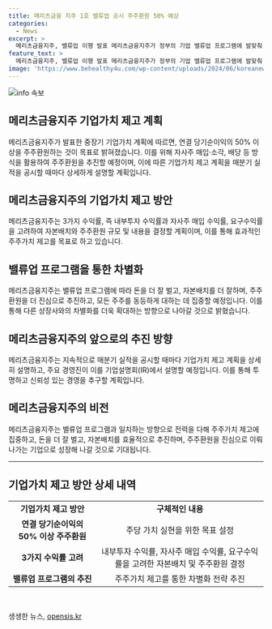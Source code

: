 ```yaml
---
title: 메리츠금융 지주 1호 밸류업 공시 주주환원 50% 예상
categories:
  - News
excerpt: >
  메리츠금융지주, 밸류업 이행 발표 메리츠금융지주가 정부의 기업 밸류업 프로그램에 발맞춰 중장기 기업가치 계획을 공시했다. 연결 당기순이익의 50% 이상 주주환원을 골자로 한 이번 계획은 주주 가치 제고를 향한 구체적인 방안을 제시했다. 또한, 매분기 실적을 공시할 때마다 기업가치 제고 계획을 상세히 공개하고 이행 현황을 설명할 계획이다. 김용범 메리츠금융 부회장은 밸류업 프로그램을 통해 주주 환원 등을 진심으로 추구할 것이라 밝혔다. 
feature_text: >
  메리츠금융지주, 밸류업 이행 발표 메리츠금융지주가 정부의 기업 밸류업 프로그램에 발맞춰 중장기 기업가치 계획을 공시했다. 연결 당기순이익의 50% 이상 주주환원을 골자로 한 이번 계획은 주주 가치 제고를 향한 구체적인 방안을 제시했다. 또한, 매분기 실적을 공시할 때마다 기업가치 제고 계획을 상세히 공개하고 이행 현황을 설명할 계획이다. 김용범 메리츠금융 부회장은 밸류업 프로그램을 통해 주주 환원 등을 진심으로 추구할 것이라 밝혔다. 
image: 'https://www.behealthy4u.com/wp-content/uploads/2024/06/koreanews.jpg'
---
```


<p><img src="https://www.behealthy4u.com/wp-content/uploads/2024/06/koreanews.jpg" alt="info 속보" /></p>

<h2 data-ke-size="size26">메리츠금융지주 기업가치 제고 계획</h2>

<p data-ke-size="size16">메리츠금융지주가 발표한 중장기 기업가치 계획에 따르면, 연결 당기순이익의 50% 이상을 주주환원하는 것이 목표로 밝혀졌습니다. 이를 위해 자사주 매입·소각, 배당 등 방식을 활용하여 주주환원을 추진할 예정이며, 이에 따른 기업가치 제고 계획을 매분기 실적을 공시할 때마다 상세하게 설명할 계획입니다.</p>

<h2 data-ke-size="size24">메리츠금융지주의 기업가치 제고 방안</h2>

<p data-ke-size="size16">메리츠금융지주는 3가지 수익률, 즉 내부투자 수익률과 자사주 매입 수익률, 요구수익률을 고려하여 자본배치와 주주환원 규모 및 내용을 결정할 계획이며, 이를 통해 효과적인 주주가치 제고를 목표로 하고 있습니다.</p>

<h2 data-ke-size="size24">밸류업 프로그램을 통한 차별화</h2>

<p data-ke-size="size16">메리츠금융지주는 밸류업 프로그램에 따라 돈을 더 잘 벌고, 자본배치를 더 잘하며, 주주환원을 더 진심으로 추진하고, 모든 주주를 동등하게 대하는 데 집중할 예정입니다. 이를 통해 다른 상장사와의 차별화를 더욱 확대하는 방향으로 나아갈 것으로 밝혔습니다.</p>

<h2 data-ke-size="size24">메리츠금융지주의 앞으로의 추진 방향</h2>

<p data-ke-size="size16">메리츠금융지주는 지속적으로 매분기 실적을 공시할 때마다 기업가치 제고 계획을 상세히 설명하고, 주요 경영진이 이를 기업설명회(IR)에서 설명할 예정입니다. 이를 통해 투명하고 신뢰성 있는 경영을 추구할 계획입니다.</p>

<h2 data-ke-size="size24">메리츠금융지주의 비전</h2>

<p data-ke-size="size16">메리츠금융지주는 밸류업 프로그램과 일치하는 방향으로 전력을 다해 주주가치 제고에 집중하고, 돈을 더 잘 벌고, 자본배치를 효율적으로 추진하며, 주주환원을 진심으로 이뤄나가는 기업으로 성장해 나갈 것으로 기대됩니다.</p>

<hr>

<h2 data-ke-size="size26">기업가치 제고 방안 상세 내역</h2>

<table>
    <tbody>
        <tr>
            <td style="text-align: center; height: 17px;"><b>기업가치 제고 방안</b></td>
            <td style="text-align: center; height: 17px;"><b>구체적인 내용</b></td>
        </tr>
        <tr>
            <td style="text-align: center; height: 17px;"><b>연결 당기순이익의 50% 이상 주주환원</b></td>
            <td style="text-align: center; height: 17px;">주당 가치 실현을 위한 목표 설정</td>
        </tr>
        <tr>
            <td style="text-align: center; height: 17px;"><b>3가지 수익률 고려</b></td>
            <td style="text-align: center; height: 17px;">내부투자 수익률, 자사주 매입 수익률, 요구수익률을 고려한 자본배치 및 주주환원 결정</td>
        </tr>
        <tr>
            <td style="text-align: center; height: 17px;"><b>밸류업 프로그램의 추진</b></td>
            <td style="text-align: center; height: 17px;">주주가치 제고를 통한 차별화 전략 추진</td>
        </tr>
    </tbody>
</table>

<p data-ke-size="size16">&nbsp;</p>
생생한 뉴스, <a href="https://opensis.kr" rel="dofollow">opensis.kr</a>


